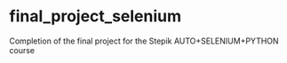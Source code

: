 # final_project_selenium
Completion of the final project for the Stepik AUTO+SELENIUM+PYTHON course
